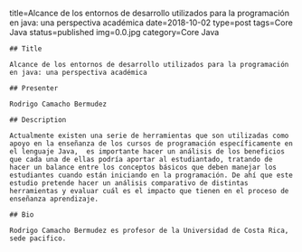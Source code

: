 title=Alcance de los entornos de desarrollo utilizados para la programación en java: una perspectiva académica
date=2018-10-02
type=post
tags=Core Java
status=published
img=0.0.jpg
category=Core Java
~~~~~~
## Title

Alcance de los entornos de desarrollo utilizados para la programación en java: una perspectiva académica

## Presenter

Rodrigo Camacho Bermudez

## Description

Actualmente existen una serie de herramientas que son utilizadas como apoyo en la enseñanza de los cursos de programación específicamente en el lenguaje Java,  es importante hacer un análisis de los beneficios que cada una de ellas podría aportar al estudiantado, tratando de hacer un balance entre los conceptos básicos que deben manejar los estudiantes cuando están iniciando en la programación. De ahí que este estudio pretende hacer un análisis comparativo de distintas herramientas y evaluar cuál es el impacto que tienen en el proceso de enseñanza aprendizaje.

## Bio

Rodrigo Camacho Bermudez es profesor de la Universidad de Costa Rica, sede pacifico.
